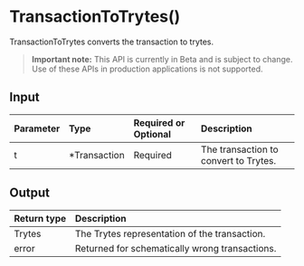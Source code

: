 # TransactionToTrytes()
TransactionToTrytes converts the transaction to trytes.
> **Important note:** This API is currently in Beta and is subject to change. Use of these APIs in production applications is not supported.


## Input

| Parameter       | Type | Required or Optional | Description |
|:---------------|:--------|:--------| :--------|
| t | *Transaction | Required | The transaction to convert to Trytes.  |




## Output

| Return type     | Description |
|:---------------|:--------|
| Trytes | The Trytes representation of the transaction. |
| error | Returned for schematically wrong transactions. |



